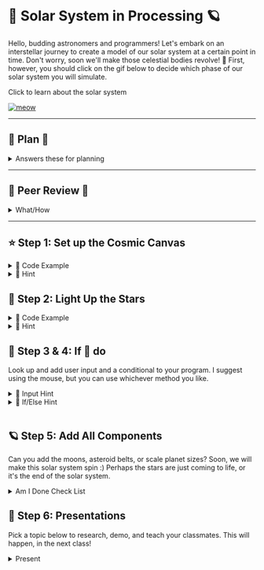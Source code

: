 # 🌌 Solar System in Processing 🪐

Hello, budding astronomers and programmers! Let's embark on an interstellar journey to create a model of our solar system at a certain point in time. Don't worry, soon we'll make those celestial bodies revolve! 🚀 First, however, you should click on the gif below to decide which phase of our solar system you will simulate. 


Click to learn about the solar system

<a href="https://youtu.be/TBikbn5XJhg?feature=shared"><img src="solar.gif" alt="meow" width="500" height="500"></a>

---
## 👻 Plan 👻

<details>
<summary>Answers these for planning</summary>
    
1. What are you going to build?
2. What colors will you use? 
3. What shapes will you use? 
4. What future actions will you want your planets/stars to do?
5. How will you know you are done?
6. How will you take risks while building?
7. What is the final product?
8. Who is doing what?
9. When will this be done?
10. What is your favorite time of the year?
    
</details>


---

## 🎃 Peer Review 🎃

<details>
<summary>What/How</summary>
    
    
Before moving on, you must have your idea/plan peer-reviewed by three other students
    
1. When Being reviewed:
- Create a flow chart of your program logic. 
- Explain how said logic will represent the science aspect of our solar system by doing x,y, and z,
- Explain how said logic will represent the artistic aspect of our solar system by doing x,y, and z credit.

<details>
    <summary> Flow Chart </summary>
<img src="flowchart.jpeg" alt="meow">
</details>

2. When Reviewing: Provide a grow, glow, and original comment 
</details>

---

## ⭐ Step 1: Set up the Cosmic Canvas

<details>
  <summary>👾 Code Example</summary>

<img src="space.png" height="500" width="700">
</details>

<details>
<summary> 🦮 Hint</summary>
    
"The `size(800, 600);` sets our universe's width and height. Feel free to make it bigger or smaller!"


</details>


##  🌟  Step 2: Light Up the Stars
<details>
  <summary>👾 Code Example</summary>
    <img src="sun.png" >


</details>

<details>
  <summary> 🦮 Hint</summary>
   
 The `ellipse(400, 300, 100, 100);` function draws the sun. The first two values set the position (x,y), and the last two values set the width and height of the ellipse.
 
<img src="ellipse.png" alt="meow" >

You already have been making flow charts and using conditionals! here is a basic condition in Java!
<br>
<br>

</details>

## 🌲 Step 3 & 4:  If 🐁 do
Look up and add user input and a conditional to your program. I suggest using the mouse, but you can use whichever method you like. 

<details>
  <summary>🌟 Input Hint</summary>
    Input is the first thing I think about. What data does the program need? Check out this link to see how processing allows a programmer to create interactive works of art!
    <br>
    <br>
    <a href="https://processing.org/examples/mousefunctions.html" > Processing Mouse Example </a>
</details>

<details>
  <summary> 🦮 If/Else Hint</summary>
   If statements in Java are the same as in every language. The only change is in the structure of the words, i.e., syntax.
  
<details>
    <summary> Flow Chart </summary>
<img src="flowchart.jpeg" alt="meow">
</details>

<details>
    <summary>Here is the actual Java code! </summary>
    <img src="java_if_code.png" alt="meow" >
</details>
 
</details>    
<br>




## 🪐 Step 5: Add All Components 

Can you add the moons, asteroid belts, or scale planet sizes? Soon, we will make this
solar system spin :) Perhaps the stars are just coming to life, or it's the end of the solar system.

<details>
    <summary>Am I Done Check List</summary>
    
1. Peer review document
2. Flow Chart
3. User input used
4. Conditional Statement used
5. Art aspect clear
6. Science aspect clear
7. 3 unique shapes
8. 3 unique colors
9. Video Reflection
10. Pick presentation 
</details>

## 🦊 Step 6: Presentations
Pick a topic below to research, demo, and teach your classmates. This will happen, in the next class!
<details>
    <summary>Present</summary>
    
1. Sequence
2. Input
3. Parameters
4. Conditionals
5. Data types

You will be required to give a short assessment at the end of the presentation. The class average of your assessment will be your presentation grade! You may not go over 10 mins. The format is however you wish to teach!

</details>







